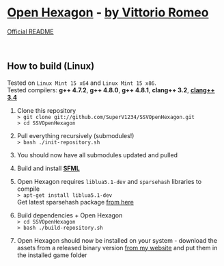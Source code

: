 # [Open Hexagon](http://www.facebook.com/OpenHexagon) -  [by Vittorio Romeo](http://vittorioromeo.info) <br/>
[Official README](http://vittorioromeo.info/Downloads/OpenHexagon/README.html)

<br/>

## How to build (Linux)

Tested on `Linux Mint 15 x64` and `Linux Mint 15 x86`. <br/>
Tested compilers: **g++ 4.7.2**, **g++ 4.8.0**, **g++ 4.8.1**, **clang++ 3.2**, [**clang++ 3.4**](http://llvm.org/apt/)

1. Clone this repository <br/>
`> git clone git://github.com/SuperV1234/SSVOpenHexagon.git` <br/>
`> cd SSVOpenHexagon`

2. Pull everything recursively (submodules!) <br/>
`> bash ./init-repository.sh`

3. You should now have all submodules updated and pulled

4. Build and install [**SFML**](http://sfmlcoder.wordpress.com/2011/08/16/building-sfml-2-0-with-make-for-gcc/)

5. Open Hexagon requires `liblua5.1-dev` and `sparsehash` libraries to compile <br/>
`> apt-get install liblua5.1-dev` <br/>
Get latest sparsehash package [from here](https://code.google.com/p/sparsehash/downloads/list)

6. Build dependencies + Open Hexagon <br/>
`> cd SSVOpenHexagon` <br/>
`> bash ./build-repository.sh`

8. Open Hexagon should now be installed on your system - download the assets from a released binary version [from my website](http://vittorioromeo.info) and put them in the installed game folder